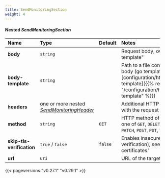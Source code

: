 ```yaml
---
title: SendMonitoringSection
weight: 4
---
```

#### Nested *SendMonitoringSection*



| Name              | Type                    | Default  | Notes |
|:------------------|:------------------------|:---------|:------|
| **body** |`string` | |Request body, overrides "body-template" |
| **body-template** |`string` | |Path to a file containing the request body (go template). See [configuration/http_hooks/#body-template]({{% relref "/configuration/http_hooks/#body-template" %}}) |
| **headers** | one or more nested *[SendMonitoringHeader](../nested/sendmonitoringheader)* | |Additional HTTP headers to send with the request |
| **method** |`string` |`GET` |HTTP method of the request. Is one of `GET`, `DELETE`, `HEAD`, `OPTIONS`, `PATCH`, `POST`, `PUT`, `TRACE`  |
| **skip-tls-verification** |`true` / `false` |`false` |Enables insecure TLS (without verification), see also "global.ca-certificates" |
| **url** |`uri` | |URL of the target to send to |



{{< pageversions "v0.27.1" "v0.29.1" >}}

